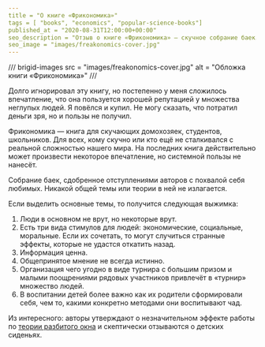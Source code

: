 ```yaml
---
title = "О книге «Фрикономика»"
tags = [ "books", "economics", "popular-science-books"]
published_at = "2020-08-31T12:00:00+00:00"
seo_description = "Отзыв о книге «Фрикономика» — скучное собрание баек."
seo_image = "images/freakonomics-cover.jpg"
---
```


/// brigid-images
src = "images/freakonomics-cover.jpg"
alt = "Обложка книги «Фрикономика»"
///

Долго игнорировал эту книгу, но постепенно у меня сложилось впечатление, что она пользуется хорошей репутацией у множества неглупых людей. Я повёлся и купил. Не могу сказать, что потратил деньги зря, но и пользы не получил.

Фрикономика — книга для скучающих домохозяек, студентов, школьников. Для всех, кому скучно или кто ещё не сталкивался с реальной сложностью нашего мира. На последних книга действительно может произвести некоторое впечатление, но системной пользы не нанесёт.

Собрание баек, сдобренное отступлениями авторов с похвалой себя любимых. Никакой общей темы или теории в ней не излагается.

<!-- more -->

Если выделить основные темы, то получится следующая выжимка:

1. Люди в основном не врут, но некоторые врут.
2. Есть три вида стимулов для людей: экономические, социальные, моральные. Если их сочетать, то могут случиться странные эффекты, которые не удастся откатить назад.
3. Информация ценна.
4. Общепринятое мнение не всегда истинно.
5. Организация чего угодно в виде турнира с большим призом и малыми поощрениями рядовых участников привлечёт в «турнир» множество людей.
6. В воспитании детей более важно как их родители сформировали себя, чем то, какими конкретно методами они воспитывают чад.

Из интересного: авторы утверждают о незначительном эффекте работы по [теории разбитого окна](https://ru.wikipedia.org/wiki/%D0%A2%D0%B5%D0%BE%D1%80%D0%B8%D1%8F_%D1%80%D0%B0%D0%B7%D0%B1%D0%B8%D1%82%D1%8B%D1%85_%D0%BE%D0%BA%D0%BE%D0%BD) и скептически отзываются о детских сиденьях.
